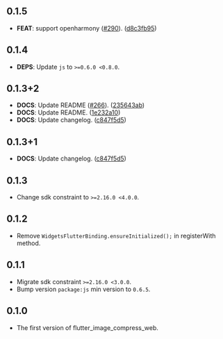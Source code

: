 ## 0.1.5

 - **FEAT**: support openharmony ([#290](https://github.com/fluttercandies/flutter_image_compress/issues/290)). ([d8c3fb95](https://github.com/fluttercandies/flutter_image_compress/commit/d8c3fb95f31e9199161dbf4306b2c98c80037c13))

## 0.1.4

- **DEPS**: Update `js` to `>=0.6.0 <0.8.0`.

## 0.1.3+2

 - **DOCS**: Update README ([#266](https://github.com/fluttercandies/flutter_image_compress/issues/266)). ([235643ab](https://github.com/fluttercandies/flutter_image_compress/commit/235643ab0be9c9a39083031d9ab9de06a74241f3))
 - **DOCS**: Update README. ([1e232a10](https://github.com/fluttercandies/flutter_image_compress/commit/1e232a10c84743ab3c35e1bffda5730801506891))
 - **DOCS**: Update changelog. ([c847f5d5](https://github.com/fluttercandies/flutter_image_compress/commit/c847f5d5d03d4e727b1a83dd33e54d8d93787749))

## 0.1.3+1

 - **DOCS**: Update changelog. ([c847f5d5](https://github.com/fluttercandies/flutter_image_compress/commit/c847f5d5d03d4e727b1a83dd33e54d8d93787749))

## 0.1.3

- Change sdk constraint to `>=2.16.0 <4.0.0`.

## 0.1.2

- Remove `WidgetsFlutterBinding.ensureInitialized();` in registerWith method.

## 0.1.1

- Migrate sdk constraint `>=2.16.0 <3.0.0`.
- Bump version `package:js` min version to `0.6.5`.

## 0.1.0

- The first version of flutter_image_compress_web.
